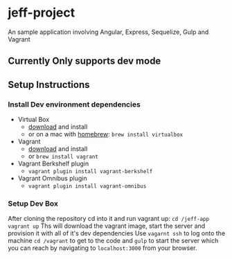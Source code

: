# jeff-project
An sample application involving Angular, Express, Sequelize, Gulp and Vagrant 

## Currently Only supports dev mode

## Setup Instructions

### Install Dev environment dependencies
 - Virtual Box
   - [download](https://www.virtualbox.org/wiki/Downloads) and install
   - or on a mac with [homebrew](http://brew.sh/): `brew install virtualbox`
 - Vagrant
   - [download](https://www.vagrantup.com/downloads.html) and install
   - or `brew install vagrant`
 - Vagrant Berkshelf plugin
   - `vagrant plugin install vagrant-berkshelf`
 - Vagrant Omnibus plugin
   - `vagrant plugin install vagrant-omnibus`

### Setup Dev Box
 After cloning the repository cd into it and run vagrant up: `cd /jeff-app` `vagrant up`
 Ths will download the vagrant image, start the server and provision it with all of it's dev dependencies
 Use `vagarnt ssh` to log onto the machine
 `cd /vagrant` to get to the code and `gulp` to start the server which you can reach by navigating to `localhost:3000` from your browser.

